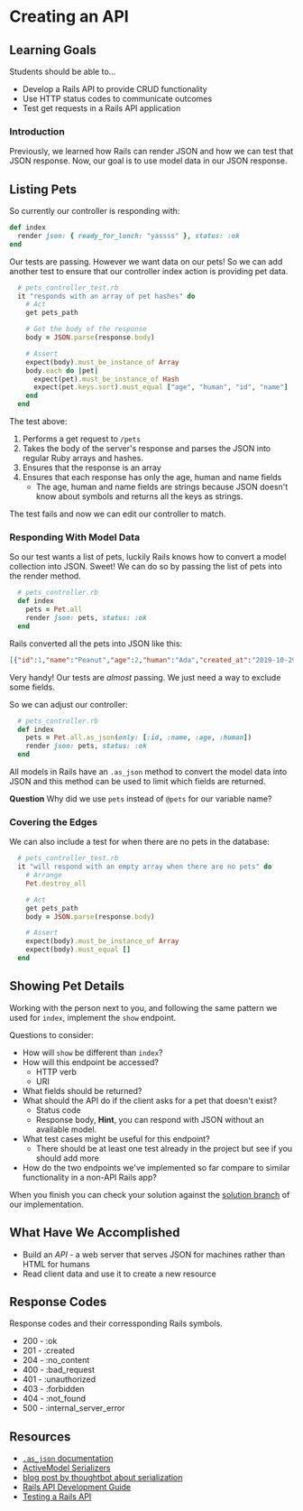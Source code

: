 # Creating an API

## Learning Goals

Students should be able to...

- Develop a Rails API to provide CRUD functionality
- Use HTTP status codes to communicate outcomes
- Test get requests in a Rails API application

### Introduction

Previously, we learned how Rails can render JSON and how we can test that JSON response. Now, our goal is to use model data in our JSON response.

## Listing Pets

So currently our controller is responding with:

```ruby
def index
  render json: { ready_for_lunch: "yassss" }, status: :ok
end
```

Our tests are passing.  However we want data on our pets!  So we can add another test to ensure that our controller index action is providing pet data.

```ruby
  # pets_controller_test.rb
  it "responds with an array of pet hashes" do
    # Act
    get pets_path

    # Get the body of the response
    body = JSON.parse(response.body)

    # Assert
    expect(body).must_be_instance_of Array
    body.each do |pet|
      expect(pet).must_be_instance_of Hash
      expect(pet.keys.sort).must_equal ["age", "human", "id", "name"]
    end
  end
```

The test above:

1. Performs a get request to `/pets`
1. Takes the body of the server's response and parses the JSON into regular Ruby arrays and hashes.
1. Ensures that the response is an array
1. Ensures that each response has only the age, human and name fields
    - The age, human and name fields are strings because JSON doesn't know about symbols and returns all the keys as strings.

The test fails and now we can edit our controller to match.  

### Responding With Model Data

So our test wants a list of pets, luckily Rails knows how to convert a model collection into JSON.  Sweet!  We can do so by passing the list of pets into the render method.

```ruby
  # pets_controller.rb
  def index
    pets = Pet.all
    render json: pets, status: :ok
  end
```

Rails converted all the pets into JSON like this:

```json
[{"id":1,"name":"Peanut","age":2,"human":"Ada","created_at":"2019-10-29T21:19:34.854Z","updated_at":"2019-10-29T21:19:34.854Z"},{"id":2,"name":"Horsetooth","age":14,"human":"Grace","created_at":"2019-10-29T21:19:34.857Z","updated_at":"2019-10-29T21:19:34.857Z"},{"id":3,"name":"Beansprout","age":1,"human":"Katherine","created_at":"2019-10-29T21:19:34.859Z","updated_at":"2019-10-29T21:19:34.859Z"}]
```

Very handy!  Our tests are _almost_ passing.  We just need a way to exclude some fields.

So we can adjust our controller:

```ruby
  # pets_controller.rb
  def index
    pets = Pet.all.as_json(only: [:id, :name, :age, :human])
    render json: pets, status: :ok
  end
```

All models in Rails have an `.as_json` method to convert the model data into JSON and this method can be used to limit which fields are returned.

**Question** Why did we use `pets` instead of `@pets` for our variable name?

### Covering the Edges

We can also include a test for when there are no pets in the database:

```ruby
  # pets_controller_test.rb
  it "will respond with an empty array when there are no pets" do
    # Arrange
    Pet.destroy_all

    # Act
    get pets_path
    body = JSON.parse(response.body)

    # Assert
    expect(body).must_be_instance_of Array
    expect(body).must_equal []
  end
```

## Showing Pet Details

Working with the person next to you, and following the same pattern we used for `index`, implement the `show` endpoint.  

Questions to consider:

- How will `show` be different than `index`?
- How will this endpoint be accessed?
  - HTTP verb
  - URI
- What fields should be returned?
- What should the API do if the client asks for a pet that doesn't exist?
  - Status code
  - Response body, **Hint**, you can respond with JSON without an available model.
- What test cases might be useful for this endpoint?
  - There should be at least one test already in the project but see if you should add more
- How do the two endpoints we've implemented so far compare to similar functionality in a non-API Rails app?

When you finish you can check your solution against the [solution branch](https://github.com/AdaGold/ada-pets/commit/6e87a467345cb6483c15669b83f1a5eb25662300) of our implementation.

## What Have We Accomplished

- Build an _API_ - a web server that serves JSON for machines rather than HTML for humans
- Read client data and use it to create a new resource

## Response Codes

Response codes and their corressponding Rails symbols.

- 200 - :ok
- 201 - :created
- 204 - :no_content
- 400 - :bad_request
- 401 - :unauthorized
- 403 - :forbidden
- 404 - :not_found
- 500 - :internal_server_error

## Resources

- [`.as_json` documentation](http://api.rubyonrails.org/classes/ActiveModel/Serializers/JSON.html#method-i-as_json)
- [ActiveModel Serializers](http://railscasts.com/episodes/409-active-model-serializers)
- [blog post by thoughtbot about serialization](http://robots.thoughtbot.com/better-serialization-less-as-json)
- [Rails API Development Guide](http://edgeguides.rubyonrails.org/api_app.html)
- [Testing a Rails API](https://www.learnhowtoprogram.com/rails/building-an-api/testing-a-rails-api)
